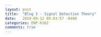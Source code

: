 ```yaml
---
layout: post
title:  "Blog 3 - Signal Detection Theory"
date:   2019-09-12 09:03:57 -0400
categories: ENP-0162
comments: true
---
```

